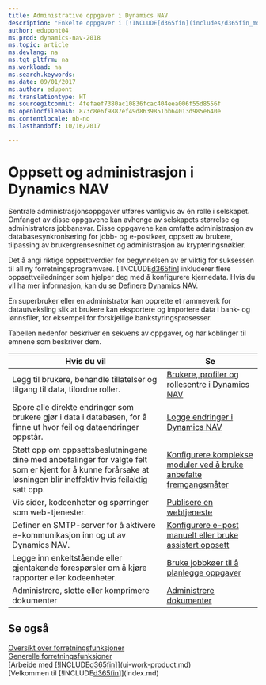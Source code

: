 ```yaml
---
title: Administrative oppgaver i Dynamics NAV
description: "Enkelte oppgaver i [!INCLUDE[d365fin](includes/d365fin_md.MD)] krever sentral administrasjon og oppsett. Se hva de er, og finn ut hva som må gjøres."
author: edupont04
ms.prod: dynamics-nav-2018
ms.topic: article
ms.devlang: na
ms.tgt_pltfrm: na
ms.workload: na
ms.search.keywords: 
ms.date: 09/01/2017
ms.author: edupont
ms.translationtype: HT
ms.sourcegitcommit: 4fefaef7380ac10836fcac404eea006f55d8556f
ms.openlocfilehash: 873c8e6f9887ef49d8639851bb64013d985e640e
ms.contentlocale: nb-no
ms.lasthandoff: 10/16/2017

---
```

# <a name="setup-and-administration-in-dynamics-nav"></a>Oppsett og administrasjon i Dynamics NAV
Sentrale administrasjonsoppgaver utføres vanligvis av én rolle i selskapet. Omfanget av disse oppgavene kan avhenge av selskapets størrelse og administrators jobbansvar. Disse oppgavene kan omfatte administrasjon av databasesynkronisering for jobb- og e-postkøer, oppsett av brukere, tilpassing av brukergrensesnittet og administrasjon av krypteringsnøkler.  

Det å angi riktige oppsettverdier for begynnelsen av er viktig for suksessen til all ny forretningsprogramvare. [!INCLUDE[d365fin](includes/d365fin_md.md)] inkluderer flere oppsettveiledninger som hjelper deg med å konfigurere kjernedata. Hvis du vil ha mer informasjon, kan du se [Definere Dynamics NAV](setup.md).

<!--Whether you use [!INCLUDE[rim](../../includes/rim_md.md)] to implement setup values or you manually enter them in the new company, you can support your setup decisions with some general recommendations for selected setup fields that are known to potentially cause the solution to be inefficient if defined incorrectly.-->  

En superbruker eller en administrator kan opprette et rammeverk for datautveksling slik at brukere kan eksportere og importere data i bank- og lønnsfiler, for eksempel for forskjellige bankstyringsprosesser.  

Tabellen nedenfor beskriver en sekvens av oppgaver, og har koblinger til emnene som beskriver dem.   

|**Hvis du vil**|**Se**|  
|------------|-------------|  
|Legg til brukere, behandle tillatelser og tilgang til data, tilordne roller.|[Brukere, profiler og rollesentre i Dynamics NAV](admin-users-profiles-roles.md)|  
|Spore alle direkte endringer som brukere gjør i data i databasen, for å finne ut hvor feil og dataendringer oppstår.|[Logge endringer i Dynamics NAV](across-log-changes.md)|  
|Støtt opp om oppsettsbeslutningene dine med anbefalinger for valgte felt som er kjent for å kunne forårsake at løsningen blir ineffektiv hvis feilaktig satt opp.|[Konfigurere komplekse moduler ved å bruke anbefalte fremgangsmåter](set-up-complex-application-areas-using-best-practices.md)|  
|Vis sider, kodeenheter og spørringer som web-tjenester.|[Publisere en webtjeneste](across-how-publish-web-service.md)|  
|Definer en SMTP-server for å aktivere e-kommunikasjon inn og ut av Dynamics NAV.| [Konfigurere e-post manuelt eller bruke assistert oppsett](madeira-how-setup-email.md)|  
|Legge inn enkeltstående eller gjentakende forespørsler om å kjøre rapporter eller kodeenheter.|[Bruke jobbkøer til å planlegge oppgaver](admin-job-queues-schedule-tasks.md)|  
|Administrere, slette eller komprimere dokumenter|[Administrere dokumenter](admin-manage-documents.md)|  

## <a name="see-also"></a>Se også
[Oversikt over forretningsfunksjoner](madeira-business-functionality.md)  
[Generelle forretningsfunksjoner](ui-across-business-areas.md)  
[Arbeide med [!INCLUDE[d365fin](includes/d365fin_md.md)]](ui-work-product.md)  
[Velkommen til [!INCLUDE[d365fin](includes/d365fin_md.md)]](index.md)  

